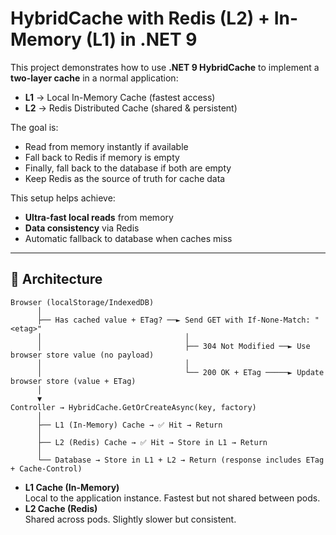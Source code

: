 # HybridCache with Redis (L2) + In-Memory (L1) in .NET 9

This project demonstrates how to use **.NET 9 HybridCache** to implement a **two-layer cache** in a normal application:

- **L1** → Local In-Memory Cache (fastest access)
- **L2** → Redis Distributed Cache (shared & persistent)

The goal is:
- Read from memory instantly if available
- Fall back to Redis if memory is empty
- Finally, fall back to the database if both are empty
- Keep Redis as the source of truth for cache data

This setup helps achieve:
- **Ultra-fast local reads** from memory
- **Data consistency** via Redis
- Automatic fallback to database when caches miss

---

## 📜 Architecture
```
Browser (localStorage/IndexedDB)
      │
      ├── Has cached value + ETag? ──► Send GET with If-None-Match: "<etag>"
      │                                │
      │                                ├── 304 Not Modified ──► Use browser store value (no payload)
      │                                │
      │                                └── 200 OK + ETag ─────► Update browser store (value + ETag)
      │
      ▼
Controller → HybridCache.GetOrCreateAsync(key, factory)
      │
      ├── L1 (In-Memory) Cache → ✅ Hit → Return
      │
      ├── L2 (Redis) Cache → ✅ Hit → Store in L1 → Return
      │
      └── Database → Store in L1 + L2 → Return (response includes ETag + Cache-Control)
```

- **L1 Cache (In-Memory)**  
  Local to the application instance. Fastest but not shared between pods.
- **L2 Cache (Redis)**  
  Shared across pods. Slightly slower but consistent.
